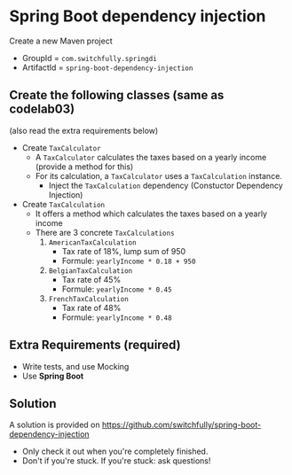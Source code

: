 # Spring Boot dependency injection

Create a new Maven project
- GroupId = `com.switchfully.springdi`
- ArtifactId = `spring-boot-dependency-injection`

## Create the following classes (same as codelab03)

(also read the extra requirements below)

- Create `TaxCalculator`
    - A `TaxCalculator` calculates the taxes based on a yearly income (provide a method for this)
    - For its calculation, a `TaxCalculator` uses a `TaxCalculation` instance.
        - Inject the `TaxCalculation` dependency (Constuctor Dependency Injection) 
- Create `TaxCalculation`
    - It offers a method which calculates the taxes based on a yearly income
    - There are 3 concrete `TaxCalculations`
        1. `AmericanTaxCalculation`
            - Tax rate of 18%, lump sum of 950  
            - Formule: `yearlyIncome * 0.18 + 950`        
        2. `BelgianTaxCalculation`
            - Tax rate of 45%
            - Formule: `yearlyIncome * 0.45`
        3. `FrenchTaxCalculation`
            - Tax rate of 48%
            - Formule: `yearlyIncome * 0.48`
            
## Extra Requirements (required)
         
- Write tests, and use Mocking
- Use **Spring Boot**

## Solution

A solution is provided on https://github.com/switchfully/spring-boot-dependency-injection
- Only check it out when you're completely finished.
- Don't if you're stuck. If you're stuck: ask questions!

